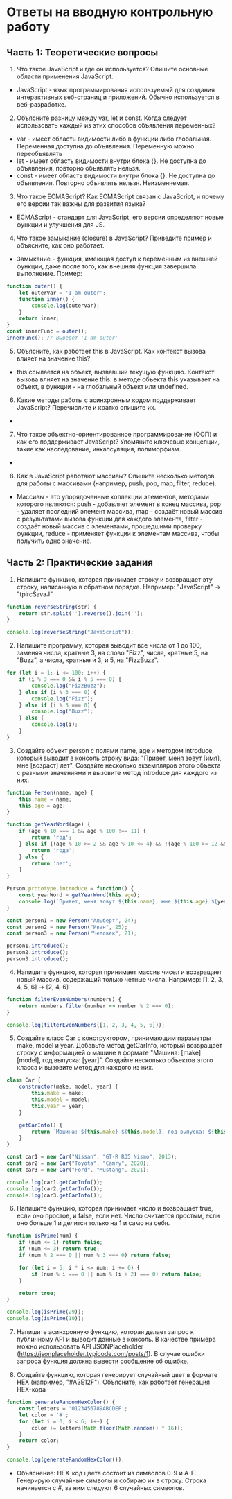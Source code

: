 # Ответы на вводную контрольную работу
## Часть 1: Теоретические вопросы

1. Что такое JavaScript и где он используется? Опишите основные области применения JavaScript.
- JavaScript - язык программирования используемый для создания интерактивных веб-страниц и приложений. Обычно используется в веб-разработке.

2. Объясните разницу между var, let и const. Когда следует использовать каждый из этих способов объявления переменных?
- var - имеет область видимости либо в функции либо глобальная. Переменная доступна до объявления. Переменную можно переобъявлять
- let - имеет область видимости внутри блока {}. Не доступна до объявления, повторно объявлять нельзя.
- const - имеет область видимости внутри блока {}. Не доступна до объявления. Повторно объявлять нельзя. Неизменяемая.

3. Что такое ECMAScript? Как ECMAScript связан с JavaScript, и почему его версии так важны для развития языка?
- ECMAScript - стандарт для JavaScript, его версии определяют новые функции и улучшения для JS.

4. Что такое замыкание (closure) в JavaScript? Приведите пример и объясните, как оно работает.
- Замыкание - функция, имеющая доступ к переменным из внешней функции, даже после того, как внешняя функция завершила выполнение. Пример:

```JavaScript
function outer() {
    let outerVar = 'I am outer';
    function inner() {
        console.log(outerVar);
    }
    return inner;
}
const innerFunc = outer();
innerFunc(); // Выведет 'I am outer'
```

5. Объясните, как работает this в JavaScript. Как контекст вызова влияет на значение this?
- this ссылается на объект, вызвавший текущую функцию. Контекст вызова влияет на значение this: в методе объекта this указывает на объект, в функции - на глобальный объект или undefined.

6. Какие методы работы с асинхронным кодом поддерживает JavaScript? Перечислите и кратко опишите их.
- 

7. Что такое объектно-ориентированное программирование (ООП) и как его поддерживает JavaScript? Упомяните ключевые концепции, такие как наследование, инкапсуляция, полиморфизм.
- 

8. Как в JavaScript работают массивы? Опишите несколько методов для работы с массивами (например, push, pop, map, filter, reduce).
- Массивы - это упорядоченные коллекции элементов, методами которого являются: push - добавляет элемент в конец массива, pop - удаляет последний элемент массива, map - создаёт новый массив с результатами вызова функции для каждого элемента, filter - создаёт новый массив с элементами, прошедшими проверку функции, reduce - применяет функции к элементам массива, чтобы получить одно значение.

## Часть 2: Практические задания
1. Напишите функцию, которая принимает строку и возвращает эту строку, написанную в обратном порядке. Например: "JavaScript" → "tpircSavaJ"
```JavaScript
function reverseString(str) {
    return str.split('').reverse().join('');
}

console.log(reverseString("JavaScript"));
```

2. Напишите программу, которая выводит все числа от 1 до 100, заменяя числа, кратные 3, на слово "Fizz", числа, кратные 5, на "Buzz", а числа, кратные и 3, и 5, на "FizzBuzz".
```JavaScript
for (let i = 1; i <= 100; i++) {
    if (i % 3 === 0 && i % 5 === 0) {
        console.log("FizzBuzz");
    } else if (i % 3 === 0) {
        console.log("Fizz");
    } else if (i % 5 === 0) {
        console.log("Buzz");
    } else {
        console.log(i);
    }
}
```

3. Создайте объект person с полями name, age и методом introduce, который выводит в консоль строку вида: "Привет, меня зовут [имя], мне [возраст] лет". Создайте несколько экземпляров этого объекта с разными значениями и вызовите метод introduce для каждого из них.
```JavaScript
function Person(name, age) {
    this.name = name;
    this.age = age;
}

function getYearWord(age) {
    if (age % 10 === 1 && age % 100 !== 11) {
        return 'год';
    } else if ((age % 10 >= 2 && age % 10 <= 4) && !(age % 100 >= 12 && age % 100 <= 14)) {
        return 'года';
    } else {
        return 'лет';
    }
}

Person.prototype.introduce = function() {
    const yearWord = getYearWord(this.age);
    console.log(`Привет, меня зовут ${this.name}, мне ${this.age} ${yearWord}`);
}

const person1 = new Person("Альберт", 24);
const person2 = new Person("Иван", 25);
const person3 = new Person("Человек", 21);

person1.introduce();
person2.introduce();
person3.introduce();
```

4. Напишите функцию, которая принимает массив чисел и возвращает новый массив, содержащий только четные числа. Например: [1, 2, 3, 4, 5, 6] → [2, 4, 6]
```JavaScript
function filterEvenNumbers(numbers) {
    return numbers.filter(number => number % 2 === 0);
}

console.log(filterEvenNumbers([1, 2, 3, 4, 5, 6]));
```

5. Создайте класс Car с конструктором, принимающим параметры make, model и year. Добавьте метод getCarInfo, который возвращает строку с информацией о машине в формате "Машина: [make] [model], год выпуска: [year]". Создайте несколько объектов этого класса и вызовите метод для каждого из них.
```JavaScript
class Car {
    constructor(make, model, year) {
        this.make = make;
        this.model = model;
        this.year = year;
    }

    getCarInfo() {
        return `Машина: ${this.make} ${this.model}, год выпуска: ${this.year}`;
    }
}

const car1 = new Car("Nissan", "GT-R R35 Nismo", 2013);
const car2 = new Car("Toyota", "Camry", 2020);
const car3 = new Car("Ford", "Mustang", 2021);

console.log(car1.getCarInfo());
console.log(car2.getCarInfo());
console.log(car3.getCarInfo());
```

6. Напишите функцию, которая принимает число и возвращает true, если оно простое, и false, если нет.
Число считается простым, если оно больше 1 и делится только на 1 и само на себя.
```JavaScript
function isPrime(num) {
    if (num <= 1) return false;
    if (num <= 3) return true;
    if (num % 2 === 0 || num % 3 === 0) return false;

    for (let i = 5; i * i <= num; i += 6) {
        if (num % i === 0 || num % (i + 2) === 0) return false;
    }

    return true;
}

console.log(isPrime(29));
console.log(isPrime(10));
```

7. Напишите асинхронную функцию, которая делает запрос к публичному API и выводит данные в консоль. В качестве примера можно использовать API JSONPlaceholder (https://jsonplaceholder.typicode.com/posts/1). В случае ошибки запроса функция должна вывести сообщение об ошибке.

8. Создайте функцию, которая генерирует случайный цвет в формате HEX (например, "#A3E12F"). Объясните, как работает генерация HEX-кода
```JavaScript
function generateRandomHexColor() {
    const letters = '0123456789ABCDEF';
    let color = '#';
    for (let i = 0; i < 6; i++) {
        color += letters[Math.floor(Math.random() * 16)];
    }
    return color;
}

console.log(generateRandomHexColor());
```
- Объяснение: HEX-код цвета состоит из символов 0-9 и A-F. Генерирую случайные символы и собираю их в строку. Строка начинается с #, за ним следуют 6 случайных символов.